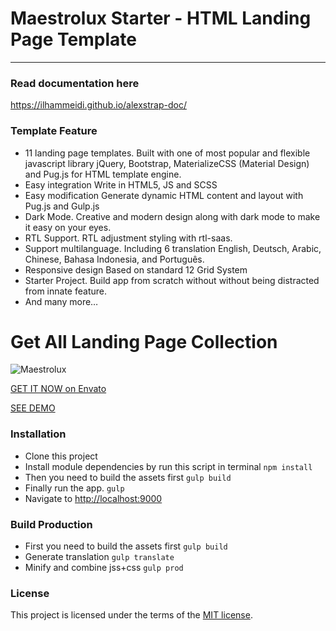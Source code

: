 # Maestrolux Starter - HTML Landing Page Template
----------

### Read documentation here
https://ilhammeidi.github.io/alexstrap-doc/

### Template Feature
- 11 landing page templates. Built with one of most popular and flexible javascript library jQuery, Bootstrap, MaterializeCSS (Material Design) and Pug.js for HTML template engine.
- Easy integration Write in HTML5, JS and SCSS
- Easy modification Generate dynamic HTML content and layout with Pug.js and Gulp.js
- Dark Mode. Creative and modern design along with dark mode to make it easy on your eyes.
- RTL Support. RTL adjustment styling with rtl-saas.
- Support multilanguage. Including 6 translation English, Deutsch, Arabic, Chinese, Bahasa Indonesia, and Português.
- Responsive design Based on standard 12 Grid System
- Starter Project. Build app from scratch without without being distracted from innate feature.
- And many more…

# Get All Landing Page Collection
![Maestrolux](https://ilhammeidi.github.io/alexstrap-doc/images/banner.jpg)

[GET IT NOW on Envato](https://themeforest.net/item/maestrolux-multipurpose-html5-landing-page-collection/27767474)

[SEE DEMO](https://maestrolux.vercel.app/)

### Installation

 - Clone this project
 - Install module dependencies by run this script in terminal
    `npm install`
 - Then you need to build the assets first
    `gulp build`
 - Finally run the app.
	  `gulp`
 - Navigate to  [http://localhost:9000](http://localhost:9000)

### Build Production

 - First you need to build the assets first
    `gulp build`
 - Generate translation
    `gulp translate`
 - Minify and combine jss+css
    `gulp prod`

### License
This project is licensed under the terms of the [MIT license](https://github.com/ilhammeidi/boss-lite/blob/master/LICENSE.txt).
